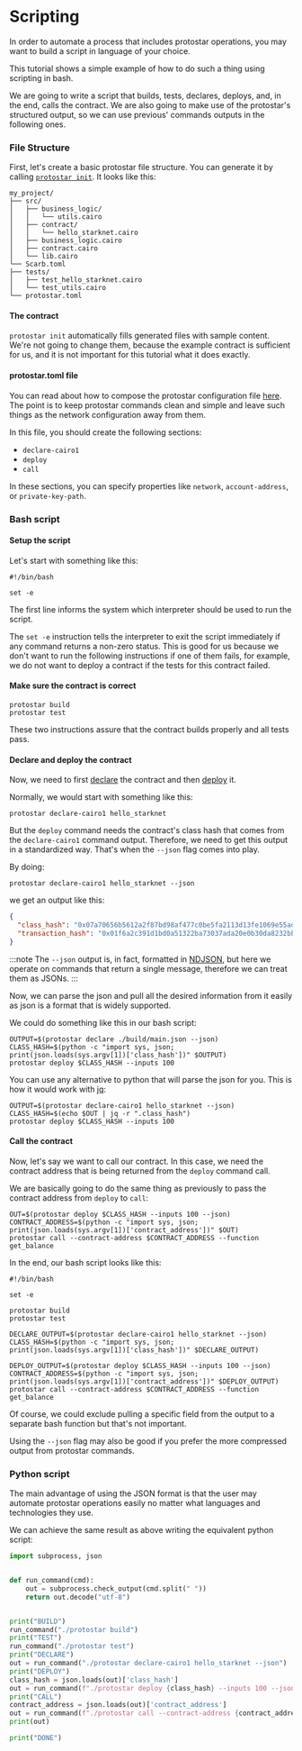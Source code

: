 # Scripting

In order to automate a process that includes protostar operations, you may want to build a script in language of your
choice.

This tutorial shows a simple example of how to do such a thing using scripting in bash.

We are going to write a script that builds, tests, declares, deploys, and, in the end, calls the contract. We are also
going to make use of the protostar's structured output, so we can use previous' commands outputs in the following ones.

### File Structure

First, let's create a basic protostar file structure. You can generate it by
calling [`protostar init`](../03-project-initialization.md). It looks like this:

```
my_project/
├── src/
│   ├── business_logic/
│   │   └── utils.cairo
│   ├── contract/
│   │   └── hello_starknet.cairo
│   ├── business_logic.cairo
│   ├── contract.cairo
│   └── lib.cairo
└── Scarb.toml
├── tests/
│   ├── test_hello_starknet.cairo
│   └── test_utils.cairo
└── protostar.toml
```

#### The contract

`protostar init` automatically fills generated files with sample content. We're not going to change them, because the
example contract is sufficient for us, and it is not important for this tutorial what it does exactly.

#### protostar.toml file

You can read about how to compose the protostar configuration file [here](../05-protostar-toml.md). The point is to keep
protostar commands clean and simple and leave such things as the network configuration away from them.

In this file, you should create the following sections:

- `declare-cairo1`
- `deploy`
- `call`

In these sections, you can specify properties like `network`, `account-address`, or `private-key-path`.

### Bash script

#### Setup the script

Let's start with something like this:

```shell title="automate_protostar_operations.sh"
#!/bin/bash

set -e
```

The first line informs the system which interpreter should be used to run the script.

The `set -e` instruction tells the interpreter to exit the script immediately if any command returns a non-zero status.
This is good for us because we don't want to run the following instructions if one of them fails, for example, we do not
want to deploy a contract if the tests for this contract failed.

#### Make sure the contract is correct

```shell title="automate_protostar_operations.sh"
protostar build
protostar test
```

These two instructions assure that the contract builds properly and all tests pass.

#### Declare and deploy the contract

Now, we need to first [declare](./02-declare.md) the contract and then [deploy](./03-deploy.md) it.

Normally, we would start with something like this:

```shell
protostar declare-cairo1 hello_starknet
```

But the `deploy` command needs the contract's class hash that comes from the `declare-cairo1` command output. Therefore,
we need to get this output in a standardized way. That's when the `--json` flag comes into play.

By doing:

```shell
protostar declare-cairo1 hello_starknet --json
```

we get an output like this:

```json
{
  "class_hash": "0x07a70656b5612a2f87bd98af477c0be5fa2113d13fe1069e55ad326a3e6f4fe6",
  "transaction_hash": "0x01f6a2c391d1bd0a51322ba73037ada20e0b30da8232bb86028f813a0d4c1fdb"
} 
```

:::note
The `--json` output is, in fact, formatted in [NDJSON](https://github.com/ndjson/ndjson-spec), but here we operate on
commands that return a single message, therefore we can treat them as JSONs.
:::

Now, we can parse the json and pull all the desired information from it easily as json is a format that is widely
supported.

We could do something like this in our bash script:

```shell title="automate_protostar_operations.sh"
OUTPUT=$(protostar declare ./build/main.json --json)
CLASS_HASH=$(python -c "import sys, json; print(json.loads(sys.argv[1])['class_hash'])" $OUTPUT)
protostar deploy $CLASS_HASH --inputs 100
```

You can use any alternative to python that will parse the json for you. This is how it would work
with [jq](https://stedolan.github.io/jq/):

``` title="automate_protostar_operations.sh"
OUTPUT=$(protostar declare-cairo1 hello_starknet --json)
CLASS_HASH=$(echo $OUT | jq -r ".class_hash")
protostar deploy $CLASS_HASH --inputs 100
```

#### Call the contract

Now, let's say we want to call our contract. In this case, we need the contract address that is being returned from
the `deploy` command call.

We are basically going to do the same thing as previously to pass the contract address from `deploy` to `call`:

```shell title="automate_protostar_operations.sh"
OUT=$(protostar deploy $CLASS_HASH --inputs 100 --json)
CONTRACT_ADDRESS=$(python -c "import sys, json; print(json.loads(sys.argv[1])['contract_address'])" $OUT)
protostar call --contract-address $CONTRACT_ADDRESS --function get_balance
```

In the end, our bash script looks like this:

```shell title="automate_protostar_operations.sh"
#!/bin/bash

set -e

protostar build
protostar test

DECLARE_OUTPUT=$(protostar declare-cairo1 hello_starknet --json)
CLASS_HASH=$(python -c "import sys, json; print(json.loads(sys.argv[1])['class_hash'])" $DECLARE_OUTPUT)

DEPLOY_OUTPUT=$(protostar deploy $CLASS_HASH --inputs 100 --json)
CONTRACT_ADDRESS=$(python -c "import sys, json; print(json.loads(sys.argv[1])['contract_address'])" $DEPLOY_OUTPUT)
protostar call --contract-address $CONTRACT_ADDRESS --function get_balance
```

Of course, we could exclude pulling a specific field from the output to a separate bash function but that's not
important.

Using the `--json` flag may also be good if you prefer the more compressed output from protostar commands.

### Python script

The main advantage of using the JSON format is that the user may automate protostar operations easily no matter what
languages and technologies they use.

We can achieve the same result as above writing the equivalent python script:

```python title="automate_protostar_operations.py"
import subprocess, json


def run_command(cmd):
    out = subprocess.check_output(cmd.split(" "))
    return out.decode("utf-8")


print("BUILD")
run_command("./protostar build")
print("TEST")
run_command("./protostar test")
print("DECLARE")
out = run_command("./protostar declare-cairo1 hello_starknet --json")
print("DEPLOY")
class_hash = json.loads(out)['class_hash']
out = run_command(f"./protostar deploy {class_hash} --inputs 100 --json")
print("CALL")
contract_address = json.loads(out)['contract_address']
out = run_command(f"./protostar call --contract-address {contract_address} --function get_balance --json")
print(out)

print("DONE")
```
